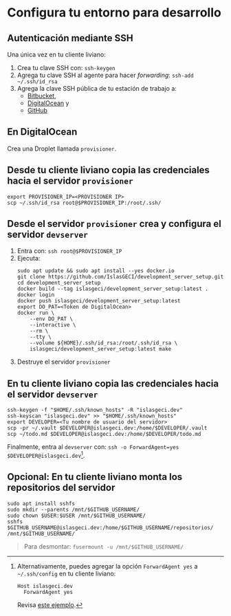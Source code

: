 # Configura tu entorno para desarrollo

## Autenticación mediante SSH

Una única vez en tu cliente liviano:

1. Crea tu clave SSH con: `ssh-keygen`
1. Agrega tu clave SSH al agente para hacer _forwarding_: `ssh-add ~/.ssh/id_rsa`
1. Agrega la clave SSH pública de tu estación de trabajo a:
    - [Bitbucket](https://bitbucket.org/account/settings/ssh-keys/),
    - [DigitalOcean](https://cloud.digitalocean.com/account/security) y
    - [GitHub](https://github.com/settings/keys/)

## En DigitalOcean

Crea una Droplet llamada `provisioner`.

## Desde tu cliente liviano copia las credenciales hacia el servidor `provisioner`

```shell
export PROVISIONER_IP=<PROVISIONER IP>
scp ~/.ssh/id_rsa root@$PROVISIONER_IP:/root/.ssh/
```

## Desde el servidor `provisioner` crea y configura el servidor `devserver`

1. Entra con: `ssh root@$PROVISIONER_IP`
1. Ejecuta:
    ```shell
    sudo apt update && sudo apt install --yes docker.io
    git clone https://github.com/IslasGECI/development_server_setup.git
    cd development_server_setup
    docker build --tag islasgeci/development_server_setup:latest .
    docker login
    docker push islasgeci/development_server_setup:latest
    export DO_PAT=<Token de DigitalOcean>
    docker run \
        --env DO_PAT \
        --interactive \
        --rm \
        --tty \
        --volume ${HOME}/.ssh/id_rsa:/root/.ssh/id_rsa \
        islasgeci/development_server_setup:latest make
    ```
1. Destruye el servidor `provisioner`

## En tu cliente liviano copia las credenciales hacia el servidor `devserver`

```shell
ssh-keygen -f "$HOME/.ssh/known_hosts" -R "islasgeci.dev"
ssh-keyscan "islasgeci.dev" >> "$HOME/.ssh/known_hosts"
export DEVELOPER=<Tu nombre de usuario del servidor>
scp -pr ~/.vault $DEVELOPER@islasgeci.dev:/home/$DEVELOPER/.vault
scp ~/todo.md $DEVELOPER@islasgeci.dev:/home/$DEVELOPER/todo.md
```

Finalmente, entra al `devserver` con: `ssh -o ForwardAgent=yes $DEVELOPER@islasgeci.dev`[^forward].

[^forward]:
    Alternativamente, puedes agregar la opción `ForwardAgent yes` a `~/.ssh/config` en tu cliente liviano:
    ```
    Host islasgeci.dev
      ForwardAgent yes
    ```
    Revisa [este ejemplo](https://github.com/devarops/dotfiles/blob/develop/.ssh/config).

## Opcional: En tu cliente liviano monta los repositorios del servidor

```shell
sudo apt install sshfs
sudo mkdir --parents /mnt/$GITHUB_USERNAME/
sudo chown $USER:$USER /mnt/$GITHUB_USERNAME/
sshfs $GITHUB_USERNAME@islasgeci.dev:/home/$GITHUB_USERNAME/repositorios/ /mnt/$GITHUB_USERNAME/
```

> Para desmontar: `fusermount -u /mnt/$GITHUB_USERNAME/`

